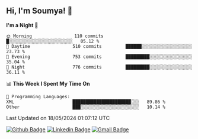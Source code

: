 ## Hi, I'm Soumya! 👋

<!--START_SECTION:waka-->
**I'm a Night 🦉** 

```text
🌞 Morning                110 commits         █░░░░░░░░░░░░░░░░░░░░░░░░   05.12 % 
🌆 Daytime                510 commits         ██████░░░░░░░░░░░░░░░░░░░   23.73 % 
🌃 Evening                753 commits         █████████░░░░░░░░░░░░░░░░   35.04 % 
🌙 Night                  776 commits         █████████░░░░░░░░░░░░░░░░   36.11 % 
```


📊 **This Week I Spent My Time On** 

```text
💬 Programming Languages: 
XML                      ██████████████████████░░░   89.86 % 
Other                    ███░░░░░░░░░░░░░░░░░░░░░░   10.14 % 
```


 Last Updated on 18/05/2024 01:07:12 UTC
<!--END_SECTION:waka-->

[![Github Badge](https://img.shields.io/badge/-rubyruins-grey?style=for-the-badge&logo=github&logoColor=white&link=https://github.com/rubyruins/)](https://www.github.com/rubyruins/) 
[![Linkedin Badge](https://img.shields.io/badge/-Soumya%20Parekh-0072b1?style=for-the-badge&logo=Linkedin&logoColor=white&link=https://www.linkedin.com/in/Soumya-Parekh/)](https://www.linkedin.com/in/Soumya-Parekh/) 
[![Gmail Badge](https://img.shields.io/badge/-soumyaparekh.me@gmail.com-c14438?style=for-the-badge&logo=Gmail&logoColor=white&link=mailto:soumyaparekh.me@gmail.com)](mailto:soumyaparekh.me@gmail.com) 
